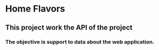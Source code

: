 ﻿# Home Flavors

## This project work the API of the project

### The objective is support to data about the web application.